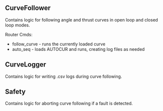 ## CurveFollower

Contains logic for following angle and thrust curves in open loop and closed loop modes.

Router Cmds:
- follow_curve - runs the currently loaded curve
- auto_seq - loads AUTOCUR and runs, creating log files as needed

## CurveLogger

Contains logic for writing .csv logs during curve following.

## Safety

Contains logic for aborting curve following if a fault is detected.
